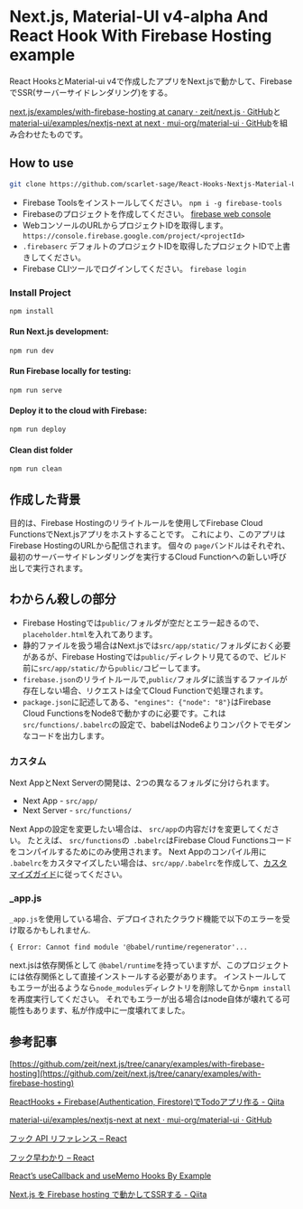 # Next.js, Material-UI v4-alpha And React Hook With Firebase Hosting example

React HooksとMaterial-ui v4で作成したアプリをNext.jsで動かして、FirebaseでSSR(サーバーサイドレンダリング)をする。

[next.js/examples/with-firebase-hosting at canary · zeit/next.js · GitHub](https://github.com/zeit/next.js/tree/canary/examples/with-firebase-hosting)と[material-ui/examples/nextjs-next at next · mui-org/material-ui · GitHub](https://github.com/mui-org/material-ui/tree/next/examples/nextjs-next)を組み合わせたものです。


## How to use

```bash
git clone https://github.com/scarlet-sage/React-Hooks-Nextjs-Material-Ui-next-With-Firebase-Hosting.git
```

* Firebase Toolsをインストールしてください。 `npm i -g firebase-tools`
* Firebaseのプロジェクトを作成してください。 [firebase web console](https://console.firebase.google.com/)
* WebコンソールのURLからプロジェクトIDを取得します。 `https://console.firebase.google.com/project/<projectId>`
* `.firebaserc` デフォルトのプロジェクトIDを取得したプロジェクトIDで上書きしてください。
* Firebase CLIツールでログインしてください。 `firebase login`

### Install Project
```bash
npm install
```

#### Run Next.js development:

```bash
npm run dev
```

#### Run Firebase locally for testing:

```
npm run serve
```

#### Deploy it to the cloud with Firebase:

```bash
npm run deploy
```

#### Clean dist folder

```bash
npm run clean
```

## 作成した背景
目的は、Firebase Hostingのリライトルールを使用してFirebase Cloud FunctionsでNext.jsアプリをホストすることです。
これにより、このアプリはFirebase HostingのURLから配信されます。
個々の `page`バンドルはそれぞれ、最初のサーバーサイドレンダリングを実行するCloud Functionへの新しい呼び出しで実行されます。

## わからん殺しの部分

* Firebase Hostingでは`public/`フォルダが空だとエラー起きるので、`placeholder.html`を入れてあります。
* 静的ファイルを扱う場合はNext.jsでは`src/app/static/`フォルダにおく必要があるが、Firebase Hostingでは`public/`ディレクトリ見てるので、ビルド前に`src/app/static/`から`public/`コピーしてます。
* `firebase.json`のリライトルールで,`public/`フォルダに該当するファイルが存在しない場合、リクエストは全てCloud Functionで処理されます。
* `package.json`に記述してある、`"engines": {"node": "8"}`はFirebase Cloud FunctionsをNode8で動かすのに必要です。これは`src/functions/.babelrc`の設定で、babelはNode6よりコンパクトでモダンなコードを出力します。

### カスタム

Next AppとNext Serverの開発は、2つの異なるフォルダに分けられます。

* Next App - `src/app/`
* Next Server - `src/functions/`

Next Appの設定を変更したい場合は、 `src/app`の内容だけを変更してください。
たとえば、 `src/functions`の` .babelrc`はFirebase Cloud Functionsコードをコンパイルするためにのみ使用されます。
Next Appのコンパイル用に `.babelrc`をカスタマイズしたい場合は、`src/app/.babelrc`を作成して、[カスタマイズガイド](https://github.com/zeit/next.js/#customizing-babel-config)に従ってください。

### _app.js

`_app.js`を使用している場合、デプロイされたクラウド機能で以下のエラーを受け取るかもしれません.

```
{ Error: Cannot find module '@babel/runtime/regenerator'...
```

next.jsは依存関係として `@babel/runtime`を持っていますが、このプロジェクトには依存関係として直接インストールする必要があります。
インストールしてもエラーが出るようなら`node_modules`ディレクトリを削除してから`npm install`を再度実行してください。
それでもエラーが出る場合はnode自体が壊れてる可能性もあります、私が作成中に一度壊れてました。

## 参考記事
[https://github.com/zeit/next.js/tree/canary/examples/with-firebase-hosting](https://github.com/zeit/next.js/tree/canary/examples/with-firebase-hosting) 
 
[ReactHooks + Firebase(Authentication, Firestore)でTodoアプリ作る - Qiita](https://qiita.com/k_tada/items/ed05d14458d1ddfcefae)

[material-ui/examples/nextjs-next at next · mui-org/material-ui · GitHub](https://github.com/mui-org/material-ui/tree/next/examples/nextjs-next)

[フック API リファレンス – React](https://ja.reactjs.org/docs/hooks-reference.html#basic-hooks)

[フック早わかり – React](https://ja.reactjs.org/docs/hooks-overview.html)

[React’s useCallback and useMemo Hooks By Example](https://nikgrozev.com/2019/04/07/reacts-usecallback-and-usememo-hooks-by-example/)

[Next.js を Firebase hosting で動かしてSSRする - Qiita](https://qiita.com/mizchi/items/60722563b8a938e7336f)
